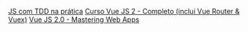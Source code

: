 [JS com TDD na prática](https://www.udemy.com/js-com-tdd-na-pratica/learn/v4/overview)
[Curso Vue JS 2 - Completo (inclui Vue Router & Vuex)](https://www.udemy.com/vue-js-completo/learn/v4/overview)
[Vue JS 2.0 - Mastering Web Apps](https://www.udemy.com/vue-web-apps/learn/v4/content)
